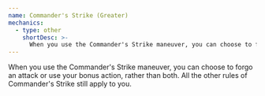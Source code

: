 ```yaml
---
name: Commander's Strike (Greater)
mechanics:
  - type: other
    shortDesc: >-
      When you use the Commander's Strike maneuver, you can choose to forgo an attack or use your bonus action, rather than both. All the other rules of Commander's Strike still apply to you.
---
```

When you use the Commander's Strike maneuver, you can choose to forgo an attack or use your bonus action, rather than both. All the other rules of Commander's Strike still apply to you.
